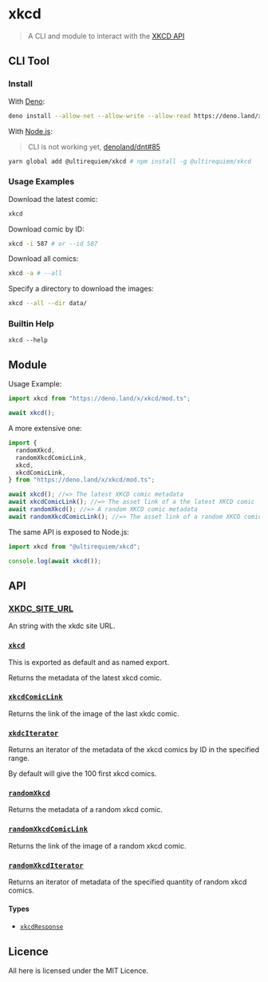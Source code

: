 # xkcd

> A CLI and module to interact with the [XKCD API](https://xkcd.com/info.0.json)

## CLI Tool

### Install

With [Deno](https://deno.land):

```sh
deno install --allow-net --allow-write --allow-read https://deno.land/x/xkcd/cli.ts
```

With [Node.js](https://nodejs.org):

> CLI is not working yet,
> [denoland/dnt#85](https://github.com/denoland/dnt/issues/85)

```sh
yarn global add @ultirequiem/xkcd # npm install -g @ultirequiem/xkcd
```

### Usage Examples

Download the latest comic:

```sh
xkcd
```

Download comic by ID:

```sh
xkcd -i 587 # or --id 587
```

Download all comics:

```sh
xkcd -a # --all
```

Specify a directory to download the images:

```sh
xkcd --all --dir data/
```

### Builtin Help

```
xkcd --help
```

## Module

Usage Example:

```typescript
import xkcd from "https://deno.land/x/xkcd/mod.ts";

await xkcd();
```

A more extensive one:

```typescript
import {
  randomXkcd,
  randomXkcdComicLink,
  xkcd,
  xkcdComicLink,
} from "https://deno.land/x/xkcd/mod.ts";

await xkcd(); //=> The latest XKCD comic metadata
await xkcdComicLink(); //=> The asset link of a the latest XKCD comic
await randomXkcd(); //=> A random XKCD comic metadata
await randomXkcdComicLink(); //=> The asset link of a random XKCD comic
```

The same API is exposed to Node.js:

```javascript
import xkcd from "@ultirequiem/xkcd";

console.log(await xkcd());
```

## API

### [XKDC_SITE_URL](./mod.ts#19)

An string with the xkdc site URL.

### [`xkcd`](./mod.ts#L24)

This is exported as default and as named export.

Returns the metadata of the latest xkcd comic.

### [`xkcdComicLink`](./mod.ts#35)

Returns the link of the image of the last xkdc comic.

### [`xkdcIterator`](./mod.ts#44)

Returns an iterator of the metadata of the xkcd comics by ID in the specified range.

By default will give the 100 first xkcd comics.

### [`randomXkcd`](./mod.ts#L53)

Returns the metadata of a random xkcd comic.

### [`randomXkcdComicLink`](./mod.ts#L73)

Returns the link of the image of a random xkcd comic.

### [`randomXkcdIterator`](./mod.ts#81)

Returns an iterator of metadata of the specified quantity of random xkcd comics.

#### Types

- [`xkcdResponse`](./mod.ts#3)

## Licence

All here is licensed under the MIT Licence.
